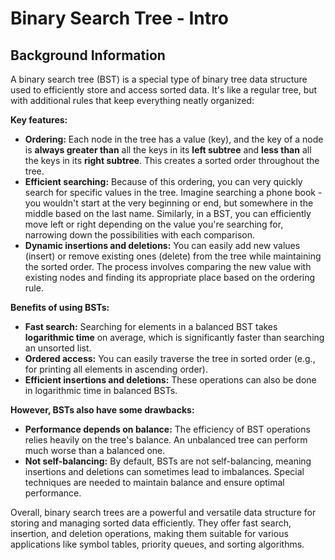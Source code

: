 # Binary Search Tree - Intro



## Background Information

A binary search tree (BST) is a special type of binary tree data structure used to efficiently store and access sorted data. It's like a regular tree, but with additional rules that keep everything neatly organized:



**Key features:**

- **Ordering:** Each node in the tree has a value (key), and the key of a node is **always greater than** all the keys in its **left subtree** and **less than** all the keys in its **right subtree**. This creates a sorted order throughout the tree.
- **Efficient searching:** Because of this ordering, you can very quickly search for specific values in the tree. Imagine searching a phone book - you wouldn't start at the very beginning or end, but somewhere in the middle based on the last name. Similarly, in a BST, you can efficiently move left or right depending on the value you're searching for, narrowing down the possibilities with each comparison.
- **Dynamic insertions and deletions:** You can easily add new values (insert) or remove existing ones (delete) from the tree while maintaining the sorted order. The process involves comparing the new value with existing nodes and finding its appropriate place based on the ordering rule.



**Benefits of using BSTs:**

- **Fast search:** Searching for elements in a balanced BST takes **logarithmic time** on average, which is significantly faster than searching an unsorted list.
- **Ordered access:** You can easily traverse the tree in sorted order (e.g., for printing all elements in ascending order).
- **Efficient insertions and deletions:** These operations can also be done in logarithmic time in balanced BSTs.



**However, BSTs also have some drawbacks:**

- **Performance depends on balance:** The efficiency of BST operations relies heavily on the tree's balance. An unbalanced tree can perform much worse than a balanced one.
- **Not self-balancing:** By default, BSTs are not self-balancing, meaning insertions and deletions can sometimes lead to imbalances. Special techniques are needed to maintain balance and ensure optimal performance.



Overall, binary search trees are a powerful and versatile data structure for storing and managing sorted data efficiently. They offer fast search, insertion, and deletion operations, making them suitable for various applications like symbol tables, priority queues, and sorting algorithms.